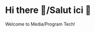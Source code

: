 # Hi there 👋/Salut ici 👋

<!--
**MediaGroupProgramTech/MediaGroupProgramTech** is a ✨ _special_ ✨ repository because its `README.md` (this file) appears on your GitHub profile.

Here are some ideas to get you started:

- 🔭 I’m currently working on ...
- 🌱 I’m currently learning ...
- 👯 I’m looking to collaborate on ...
- 🤔 I’m looking for help with ...
- 💬 Ask me about ...
- 📫 How to reach me: ...
- 😄 Pronouns: ...
- ⚡ Fun fact: ...
-->

<!-- The Media Tech Group Company says:
'This is the README.MD of the entreprise, if the README.MD of
an account of the entreprise change, this will change for alls
accounts' -->
<!-- The Program Tech Group Company says:
'This is the README.MD of the entreprise, if the README.MD of
an account of the entreprise change, this will change for alls
accounts' -->

<!-- The Media Tech Group Company/The Program Tech Group Company says:
'Documentation for Config:

-1: Nothing
0: Null

'

-->


<!-- [MediaGroupProgramTech Config]

minpins=0
maxpins=20
minrepo=0
maxrepo=-1
-->

Welcome to Media/Program Tech!
